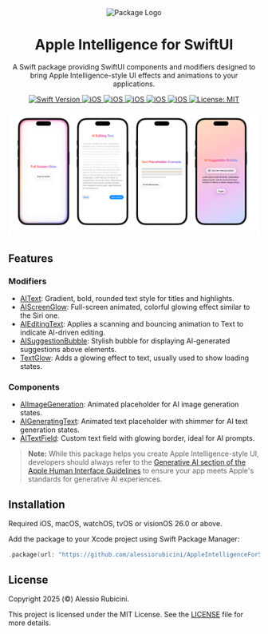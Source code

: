 <div align="center">
  <img width="300" height="300" src="/Resources/Icon.png" alt="Package Logo">
  <h1><b>Apple Intelligence for SwiftUI</b></h1>
  <p>
    A Swift package providing SwiftUI components and modifiers designed to bring Apple Intelligence-style UI effects and animations to your applications.
    <br>
  </p>
</div>

<div align="center">
  <a href="https://swift.org">
    <img src="https://img.shields.io/badge/Swift-6.0-orange.svg" alt="Swift Version">
  </a>
  <a href="https://www.apple.com/ios/">
    <img src="https://img.shields.io/badge/iOS-26%2B-blue.svg" alt="iOS">
  </a>
  <a href="https://www.apple.com/macOS/">
    <img src="https://img.shields.io/badge/macOS-26%2B-blue.svg" alt="iOS">
  </a>
  <a href="https://www.apple.com/watchOS/">
    <img src="https://img.shields.io/badge/watchOS-26%2B-blue.svg" alt="iOS">
  </a>
  <a href="https://www.apple.com/tvOS/">
    <img src="https://img.shields.io/badge/tvOS-26%2B-blue.svg" alt="iOS">
  </a>
  <a href="https://www.apple.com/visionOS/">
    <img src="https://img.shields.io/badge/visionOS-26%2B-blue.svg" alt="iOS">
  </a>
  <a href="LICENSE">
    <img src="https://img.shields.io/badge/License-MIT-green.svg" alt="License: MIT">
  </a>
</div>


![Package Preview](/Resources/Preview.png)

## Features


### Modifiers
- [AIText](Sources/AppleIntelligenceForSwiftUI/Modifiers/AIText): Gradient, bold, rounded text style for titles and highlights.
- [AIScreenGlow](Sources/AppleIntelligenceForSwiftUI/Modifiers/AIScreenGlow): Full-screen animated, colorful glowing effect similar to the Siri one.
- [AIEditingText](Sources/AppleIntelligenceForSwiftUI/Modifiers/AIEditingText): Applies a scanning and bouncing animation to Text to indicate AI-driven editing.
- [AISuggestionBubble](Sources/AppleIntelligenceForSwiftUI/Components/AISuggestionBubble): Stylish bubble for displaying AI-generated suggestions above elements.
- [TextGlow](Sources/AppleIntelligenceForSwiftUI/Modifiers/TextGlow): Adds a glowing effect to text, usually used to show loading states.

### Components
- [AIImageGeneration](Sources/AppleIntelligenceForSwiftUI/Components/AIImageGeneration): Animated placeholder for AI image generation states.
- [AIGeneratingText](Sources/AppleIntelligenceForSwiftUI/Components/AIGeneratingText): Animated text placeholder with shimmer for AI text generation states.
- [AITextField](Sources/AppleIntelligenceForSwiftUI/Components/AITextField): Custom text field with glowing border, ideal for AI prompts.


> **Note:** While this package helps you create Apple Intelligence-style UI, developers should always refer to the [Generative AI section of the Apple Human Interface Guidelines](https://developer.apple.com/design/human-interface-guidelines/generative-ai/) to ensure your app meets Apple's standards for generative AI experiences.


## Installation
Required iOS, macOS, watchOS, tvOS or visionOS 26.0 or above.

Add the package to your Xcode project using Swift Package Manager:
```swift
.package(url: "https://github.com/alessiorubicini/AppleIntelligenceForSwiftUI.git", from: "0.1")
```


## License
Copyright 2025 (©) Alessio Rubicini.

This project is licensed under the MIT License. See the [LICENSE](LICENSE) file for more details.



